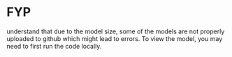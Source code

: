 # FYP
 
 understand that due to the model size, some of the models are not properly uploaded to github which might lead to errors. To view the model, you may need to first run the code locally. 
